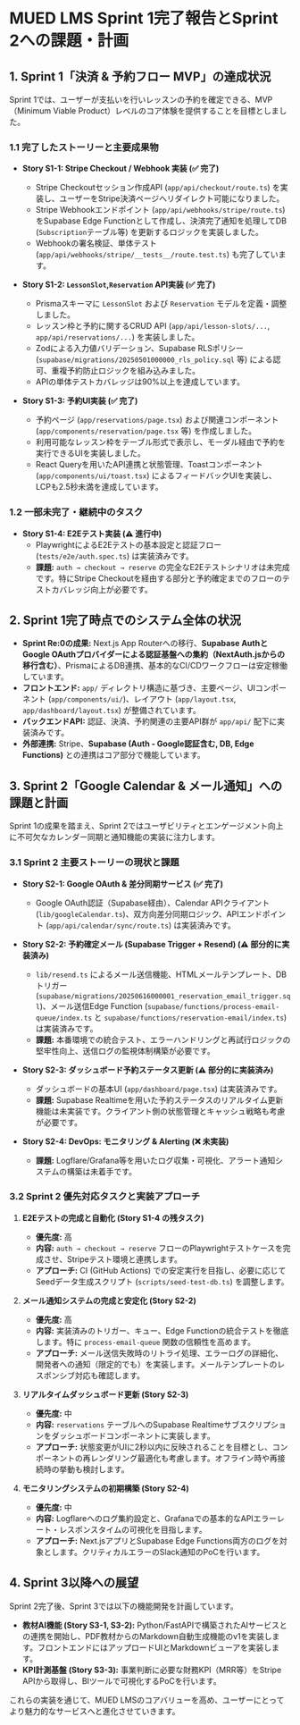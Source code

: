 # MUED LMS Sprint 1完了報告とSprint 2への課題・計画

## 1. Sprint 1「決済 & 予約フロー MVP」の達成状況

Sprint 1では、ユーザーが支払いを行いレッスンの予約を確定できる、MVP（Minimum Viable Product）レベルのコア体験を提供することを目標としました。

### 1.1 完了したストーリーと主要成果物

- **Story S1-1: Stripe Checkout / Webhook 実装 (✅ 完了)**
    - Stripe Checkoutセッション作成API (`app/api/checkout/route.ts`) を実装し、ユーザーをStripe決済ページへリダイレクト可能になりました。
    - Stripe Webhookエンドポイント (`app/api/webhooks/stripe/route.ts`) をSupabase Edge Functionとして作成し、決済完了通知を処理してDB (`Subscription`テーブル等) を更新するロジックを実装しました。
    - Webhookの署名検証、単体テスト (`app/api/webhooks/stripe/__tests__/route.test.ts`) も完了しています。

- **Story S1-2: `LessonSlot`,`Reservation` API実装 (✅ 完了)**
    - Prismaスキーマに `LessonSlot` および `Reservation` モデルを定義・調整しました。
    - レッスン枠と予約に関するCRUD API (`app/api/lesson-slots/...`, `app/api/reservations/...`) を実装しました。
    - Zodによる入力値バリデーション、Supabase RLSポリシー (`supabase/migrations/20250501000000_rls_policy.sql` 等) による認可、重複予約防止ロジックを組み込みました。
    - APIの単体テストカバレッジは90%以上を達成しています。

- **Story S1-3: 予約UI実装 (✅ 完了)**
    - 予約ページ (`app/reservations/page.tsx`) および関連コンポーネント (`app/components/reservation/page.tsx` 等) を作成しました。
    - 利用可能なレッスン枠をテーブル形式で表示し、モーダル経由で予約を実行できるUIを実装しました。
    - React Queryを用いたAPI連携と状態管理、Toastコンポーネント (`app/components/ui/toast.tsx`) によるフィードバックUIを実装し、LCPも2.5秒未満を達成しています。

### 1.2 一部未完了・継続中のタスク

- **Story S1-4: E2Eテスト実装 (⚠️ 進行中)**
    - PlaywrightによるE2Eテストの基本設定と認証フロー (`tests/e2e/auth.spec.ts`) は実装済みです。
    - **課題:** `auth → checkout → reserve` の完全なE2Eテストシナリオは未完成です。特にStripe Checkoutを経由する部分と予約確定までのフローのテストカバレッジ向上が必要です。

## 2. Sprint 1完了時点でのシステム全体の状況

- **Sprint Re:0の成果:** Next.js App Routerへの移行、**Supabase AuthとGoogle OAuthプロバイダーによる認証基盤への集約（NextAuth.jsからの移行含む）**、PrismaによるDB連携、基本的なCI/CDワークフローは安定稼働しています。
- **フロントエンド:** `app/` ディレクトリ構造に基づき、主要ページ、UIコンポーネント (`app/components/ui/`)、レイアウト (`app/layout.tsx`, `app/dashboard/layout.tsx`) が整備されています。
- **バックエンドAPI:** 認証、決済、予約関連の主要API群が `app/api/` 配下に実装済みです。
- **外部連携:** Stripe、**Supabase (Auth - Google認証含む, DB, Edge Functions)** との連携はコア部分で機能しています。

## 3. Sprint 2「Google Calendar & メール通知」への課題と計画

Sprint 1の成果を踏まえ、Sprint 2ではユーザビリティとエンゲージメント向上に不可欠なカレンダー同期と通知機能の実装に注力します。

### 3.1 Sprint 2 主要ストーリーの現状と課題

- **Story S2-1: Google OAuth & 差分同期サービス (✅ 完了)**
    - Google OAuth認証（Supabase経由）、Calendar APIクライアント (`lib/googleCalendar.ts`)、双方向差分同期ロジック、APIエンドポイント (`app/api/calendar/sync/route.ts`) は実装済みです。

- **Story S2-2: 予約確定メール (Supabase Trigger + Resend) (⚠️ 部分的に実装済み)**
    - `lib/resend.ts` によるメール送信機能、HTMLメールテンプレート、DBトリガー (`supabase/migrations/20250616000001_reservation_email_trigger.sql`)、メール送信Edge Function (`supabase/functions/process-email-queue/index.ts` と `supabase/functions/reservation-email/index.ts`) は実装済みです。
    - **課題:** 本番環境での統合テスト、エラーハンドリングと再試行ロジックの堅牢性向上、送信ログの監視体制構築が必要です。

- **Story S2-3: ダッシュボード予約ステータス更新 (⚠️ 部分的に実装済み)**
    - ダッシュボードの基本UI (`app/dashboard/page.tsx`) は実装済みです。
    - **課題:** Supabase Realtimeを用いた予約ステータスのリアルタイム更新機能は未実装です。クライアント側の状態管理とキャッシュ戦略も考慮が必要です。

- **Story S2-4: DevOps: モニタリング & Alerting (❌ 未実装)**
    - **課題:** Logflare/Grafana等を用いたログ収集・可視化、アラート通知システムの構築は未着手です。

### 3.2 Sprint 2 優先対応タスクと実装アプローチ

1.  **E2Eテストの完成と自動化 (Story S1-4 の残タスク)**
    *   **優先度:** 高
    *   **内容:** `auth → checkout → reserve` フローのPlaywrightテストケースを完成させ、Stripeテスト環境と連携します。
    *   **アプローチ:** CI (GitHub Actions) での安定実行を目指し、必要に応じてSeedデータ生成スクリプト (`scripts/seed-test-db.ts`) を調整します。

2.  **メール通知システムの完成と安定化 (Story S2-2)**
    *   **優先度:** 高
    *   **内容:** 実装済みのトリガー、キュー、Edge Functionの統合テストを徹底します。特に `process-email-queue` 関数の信頼性を高めます。
    *   **アプローチ:** メール送信失敗時のリトライ処理、エラーログの詳細化、開発者への通知（限定的でも）を実装します。メールテンプレートのレスポンシブ対応も確認します。

3.  **リアルタイムダッシュボード更新 (Story S2-3)**
    *   **優先度:** 中
    *   **内容:** `reservations` テーブルへのSupabase Realtimeサブスクリプションをダッシュボードコンポーネントに実装します。
    *   **アプローチ:** 状態変更がUIに2秒以内に反映されることを目標とし、コンポーネントの再レンダリング最適化も考慮します。オフライン時や再接続時の挙動も検討します。

4.  **モニタリングシステムの初期構築 (Story S2-4)**
    *   **優先度:** 中
    *   **内容:** Logflareへのログ集約設定と、Grafanaでの基本的なAPIエラーレート・レスポンスタイムの可視化を目指します。
    *   **アプローチ:** Next.jsアプリとSupabase Edge Functions両方のログを対象とします。クリティカルエラーのSlack通知のPoCを行います。

## 4. Sprint 3以降への展望

Sprint 2完了後、Sprint 3では以下の機能開発を計画しています。

- **教材AI機能 (Story S3-1, S3-2):** Python/FastAPIで構築されたAIサービスとの連携を開始し、PDF教材からのMarkdown自動生成機能のv1を実装します。フロントエンドにはアップロードUIとMarkdownビューアを実装します。
- **KPI計測基盤 (Story S3-3):** 事業判断に必要な財務KPI（MRR等）をStripe APIから取得し、BIツールで可視化するPoCを行います。

これらの実装を通じて、MUED LMSのコアバリューを高め、ユーザーにとってより魅力的なサービスへと進化させていきます。
